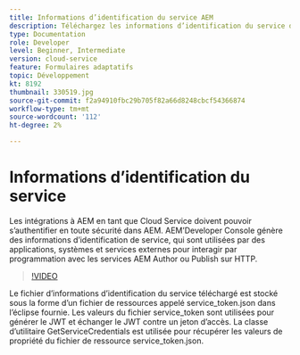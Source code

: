 ```yaml
---
title: Informations d’identification du service AEM
description: Téléchargez les informations d’identification du service depuis AEM Developer Console.
type: Documentation
role: Developer
level: Beginner, Intermediate
version: cloud-service
feature: Formulaires adaptatifs
topic: Développement
kt: 8192
thumbnail: 330519.jpg
source-git-commit: f2a94910fbc29b705f82a66d8248cbcf54366874
workflow-type: tm+mt
source-wordcount: '112'
ht-degree: 2%

---
```



# Informations d’identification du service

Les intégrations à AEM en tant que Cloud Service doivent pouvoir s’authentifier en toute sécurité dans AEM. AEM’Developer Console génère des informations d’identification de service, qui sont utilisées par des applications, systèmes et services externes pour interagir par programmation avec les services AEM Author ou Publish sur HTTP.

>[!VIDEO](https://video.tv.adobe.com/v/330519/?quality=12&learn=on)

Le fichier d’informations d’identification du service téléchargé est stocké sous la forme d’un fichier de ressources appelé service_token.json dans l’éclipse fournie. Les valeurs du fichier service_token sont utilisées pour générer le JWT et échanger le JWT contre un jeton d’accès. La classe d’utilitaire GetServiceCredentials est utilisée pour récupérer les valeurs de propriété du fichier de ressource service_token.json.
